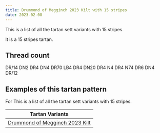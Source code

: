 ```yaml
---
title: Drummond of Megginch 2023 Kilt with 15 stripes
date: 2023-02-08
---
```

This is a list of all the tartan sett variants with 15 stripes.

It is a 15 stripes tartan.


## Thread count
DR/14 DN2 DR4 DN4 DR70 LB4 DR4 DN20 DR4 N4 DR4 N74 DR6 DN4 DR/12

## Examples of this tartan pattern
For This is a list of all the tartan sett variants with 15 stripes.

| Tartan Variants |
|---------------|
| [Drummond of Megginch 2023 Kilt](/variants/dr/14/dn2/dr4/dn4/dr70/lb4/dr4/dn20/dr4/n4/dr4/n74/dr6/dn4/dr/12-dn282c39-dr983029-lb98c8e8-n304f45/)||
